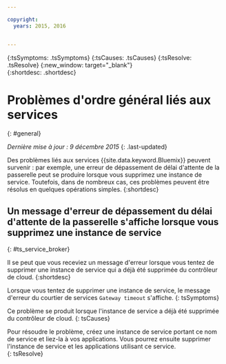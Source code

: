 ```yaml
---

copyright:
  years: 2015, 2016


---
```



{:tsSymptoms: .tsSymptoms} 
{:tsCauses: .tsCauses} 
{:tsResolve: .tsResolve} 
{:new_window: target="_blank"}  
{:shortdesc: .shortdesc}


# Problèmes d'ordre général liés aux services
{: #general}

*Dernière mise à jour : 9 décembre 2015*
{: .last-updated}

Des problèmes liés aux services {{site.data.keyword.Bluemix}} peuvent survenir :
par exemple, une erreur de dépassement de délai d'attente de la passerelle peut se produire lorsque vous supprimez une instance de service. Toutefois, dans de nombreux cas, ces problèmes peuvent être résolus en quelques opérations simples.
{:shortdesc}

## Un message d'erreur de dépassement du délai d'attente de la passerelle s'affiche lorsque vous supprimez une instance de service
{: #ts_service_broker}

Il se peut que vous receviez un message d'erreur lorsque vous tentez de supprimer une instance de service qui a déjà été supprimée du contrôleur de cloud.
{:shortdesc}


Lorsque vous tentez de supprimer une instance de service, le message d'erreur du courtier de services ```Gateway timeout``` s'affiche.
{: tsSymptoms}


Ce problème se produit lorsque l'instance de service a déjà été supprimée du contrôleur de cloud.
{: tsCauses}


Pour résoudre le problème, créez une instance de service portant ce nom de service et liez-la à vos applications. Vous pourrez ensuite supprimer l'instance de service et les applications utilisant ce service.   
{: tsResolve}


